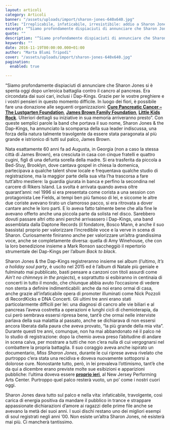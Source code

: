 ```yaml
---
layout: articoli
category: Articoli
banner: "/assets/uploads/import/sharon-jones-640x640.jpg"
title: "Irreplicabile, infaticabile, irresistibile: addio a Sharon Jones, la leonessa del palco"
excerpt: "“Siamo profondamente dispiaciuti di annunciare che Sharon Jones si è spenta oggi dopo un’eroica battaglia contro il cancro al pancreas. Era circondata dai suoi cari, inclusi i Dap-Kings. Grazie per le vostre preghiere e i vostri pensieri in questo momento difficile. In luogo dei fiori, è possibile fare una donazione alle seguenti organizzazioni: Cure Pancreatic [&hellip"
quote: ""
description: "“Siamo profondamente dispiaciuti di annunciare che Sharon Jones si è spenta oggi dopo un’eroica battaglia contro il cancro al pancreas. Era circondata dai suoi cari, inclusi i Dap-Kings. Grazie per le vostre preghiere e i vostri pensieri in questo momento difficile. In luogo dei fiori, è possibile fare una donazione alle seguenti organizzazioni: Cure Pancreatic [&hellip"
keywords: ""
date: 2016-11-19T00:00:00.000+01:00
author: "Marta Blumi Tripodi"
cover: "/assets/uploads/import/sharon-jones-640x640.jpg"
pagination:
  enabled: true

---
```


“Siamo profondamente dispiaciuti di annunciare che Sharon Jones si è spenta oggi dopo un’eroica battaglia contro il cancro al pancreas. Era circondata dai suoi cari, inclusi i Dap-Kings. Grazie per le vostre preghiere e i vostri pensieri in questo momento difficile. In luogo dei fiori, è possibile fare una donazione alle seguenti organizzazioni: [**Cure Pancreatic Cancer – The Lustgarten Foundation**](https://www.lustgarten.org/donate), [**James Brown Family Foundation**](http://jamesbrownfamilyfdn.org/online/index.php/j-a-m-p), [**Little Kids Rock**](http://www.littlekidsrock.org/support-us/donation/). Ulteriori dettagli su iniziative in sua memoria arriveranno presto”. Con queste semplici parole la band che portava il suo nome, Sharon Jones & the Dap-Kings, ha annunciato la scomparsa della sua leader indiscussa, una forza della natura talmente travolgente da essere stata paragonata al più grande e istrionico di tutti sul palco, James Brown.

Nata esattamente 60 anni fa ad Augusta, in Georgia (non a caso la stessa città di James Brown), era cresciuta in casa con cinque fratelli e quattro cugini, figli di una defunta sorella della madre. Si era trasferita da piccola a Bed-Stuy, Brooklyn, dove cantava gospel in chiesa la domenica, partecipava a qualche talent show locale e frequentava qualche studio di registrazione, ma la maggior parte della sua vita l’ha trascorsa a fare tutt’altro mestiere: la guardia giurata in banca e perfino la secondina nel carcere di Rikers Island. La svolta è arrivata quando aveva oltre quarant’anni: nel 1996 si era presentata come corista a una session con protagonista Lee Fields, ai tempi ben più famoso di lei, e siccome le altre due coriste avevano tirato un clamoroso pacco, si era ritrovata a dover cantare anche le loro parti. E lo aveva fatto talmente bene che alla fine le avevano offerto anche una piccola parte da solista nel disco. Sarebbero dovuti passare altri otto anni perché arrivassero i Dap-Kings, una band assemblata dalla Daptone Records (il fondatore, Bosco Mann, è anche il suo bassista) proprio per valorizzare l’incredibile voce e la verve in scena di Sharon. Curiosamente finiranno anche per valorizzare un’altra grandissima voce, anche se completamente diversa: quella di Amy Winehouse, che con la loro benedizione insieme a Mark Ronson saccheggiò il repertorio strumentale dei Dap-Kings per l’album _Back to black_.

Sharon Jones & the Dap-Kings registreranno insieme sei album (l’ultimo, _It’s a holiday soul party_, è uscito nel 2015 ed è l’album di Natale più geniale e fulminato mai pubblicato, basti pensare a canzoni con titoli assurdi come _Ain’t no chimneys in the projects_), e soprattutto si esibiranno in centinaia di concerti in tutto il mondo, che chiunque abbia avuto l’occasione di vedere non stenta a definire indimenticabili: anche da noi erano ormai di casa, anche grazie all’infaticabile opera di promoter illuminati come Nick Pozzoli di RecordKicks e DNA Concerti. Gli ultimi tre anni erano stati particolarmente difficili per lei: una diagnosi di cancro alle vie biliari e al pancreas l’aveva costretta a operazioni e lunghi cicli di chemioterapia, da cui però sembrava essersi ripresa bene, tant’è che ormai nelle interviste parlava della sua malattia al passato, anche se dichiarava di non essersi ancora liberata dalla paura che aveva provato, “la più grande della mia vita”. Durante questi tre anni, comunque, non ha mai abbandonato né il palco né lo studio di registrazione: dopo la chemio aveva preso l’abitudine di andare in scena calva, per mostrare a tutti che non c’era nulla di cui vergognarsi nel combattere la propria battaglia. Il suo coraggio aveva anche ispirato un documentario, _Miss Sharon Jones_, durante le cui riprese aveva rivelato che purtroppo c’era stata una recidiva e doveva nuovamente sottoporsi a dolorose cure. Nonostante tutto, però, in lei prevaleva l’ottimismo, tant’è che da qui a dicembre erano previste molte sue esibizioni e apparizioni pubbliche: l’ultima doveva essere [**proprio ieri**](https://www.facebook.com/sharonjonesandthedapkings/posts/10154648609358917), al New Jersey Performing Arts Center. Purtroppo quel palco resterà vuoto, un po’ come i nostri cuori oggi.

Sharon Jones dava tutto sul palco e nella vita: infaticabile, travolgente, così carica di energia positiva da mandare il pubblico in trance e strappare appassionate dichiarazioni d’amore ai ragazzi delle prime file anche se avevano la metà dei suoi anni. I suoi dischi restano uno dei migliori esempi di soul registrati negli anni ’00\. Non esiste un’altra Sharon Jones, né esisterà mai più. Ci mancherà tantissimo.